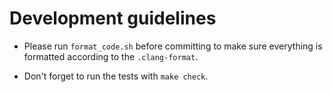 Development guidelines
=========================

- Please run `format_code.sh` before committing to make sure
everything is formatted according to the `.clang-format`.

- Don't forget to run the tests with `make check`.
